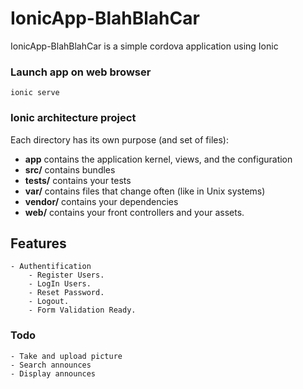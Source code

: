 # IonicApp-BlahBlahCar

IonicApp-BlahBlahCar is a simple cordova application using Ionic


### Launch app on web browser

    ionic serve

### Ionic architecture project

Each directory has its own purpose (and set of files):

- **app** contains the application kernel, views, and the configuration
- **src/** contains bundles
- **tests/** contains your tests
- **var/** contains files that change often (like in Unix systems)
- **vendor/** contains your dependencies
- **web/** contains your front controllers and your assets.

## Features

    - Authentification 
        - Register Users.
        - LogIn Users.
        - Reset Password.
        - Logout.
        - Form Validation Ready.
        
### Todo

    - Take and upload picture
    - Search announces
    - Display announces




